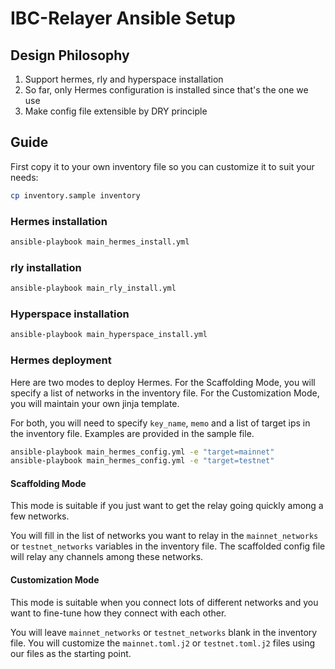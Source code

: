# IBC-Relayer Ansible Setup

## Design Philosophy

1. Support hermes, rly and hyperspace installation
1. So far, only Hermes configuration is installed since that's the one we use
1. Make config file extensible by DRY principle

## Guide

First copy it to your own inventory file so you can customize it to suit your needs:

```bash
cp inventory.sample inventory
```

### Hermes installation

```bash
ansible-playbook main_hermes_install.yml
```

### rly installation

```bash
ansible-playbook main_rly_install.yml
```

### Hyperspace installation

```bash
ansible-playbook main_hyperspace_install.yml
```

### Hermes deployment

Here are two modes to deploy Hermes. For the Scaffolding Mode, you will specify a list of networks in the inventory file. For the Customization Mode, you will maintain your own jinja template.

For both, you will need to specify `key_name`, `memo` and a list of target ips in the inventory file. Examples are provided in the sample file.

```bash
ansible-playbook main_hermes_config.yml -e "target=mainnet"
ansible-playbook main_hermes_config.yml -e "target=testnet"
```

#### Scaffolding Mode

This mode is suitable if you just want to get the relay going quickly among a few networks.

You will fill in the list of networks you want to relay in the `mainnet_networks` or `testnet_networks` variables in the inventory file. The scaffolded config file will relay any channels among these networks.

#### Customization Mode

This mode is suitable when you connect lots of different networks and you want to fine-tune how they connect with each other.

You will leave `mainnet_networks` or `testnet_networks` blank in the inventory file. You will customize the `mainnet.toml.j2` or `testnet.toml.j2` files using our files as the starting point.

